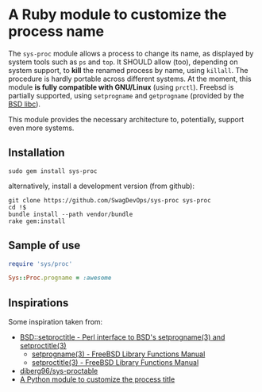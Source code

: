 # A Ruby module to customize the process name

The ``sys-proc`` module allows a process to change its name,
as displayed by system tools such as ``ps`` and ``top``.
It SHOULD allow (too), depending on system support,
to __kill__ the renamed process by name, using ``killall``.
The procedure is hardly portable across different systems.
At the moment, this module __is fully compatible with GNU/Linux__
(using ``prctl``). Freebsd is partially supported, using
``setprogname`` and ``getprogname``
(provided by the [BSD libc](https://rosettacode.org/wiki/Category:BSD_libc)).

This module provides the necessary architecture to, potentially,
support even more systems.

<!--
Changing the title is mostly useful in multi-process systems,
for example when a master process is forked: changing the children's
title allows to identify the task each process is busy with.
-->


## Installation

```
sudo gem install sys-proc
```

alternatively, install a development version (from github):

```
git clone https://github.com/SwagDevOps/sys-proc sys-proc
cd !$
bundle install --path vendor/bundle
rake gem:install
```

## Sample of use

```ruby
require 'sys/proc'

Sys::Proc.progname = :awesome
```

## Inspirations

Some inspiration taken from:

* [BSD::setproctitle - Perl interface to BSD's setprogname(3) and setproctitle(3)](https://metacpan.org/pod/release/MKAMM/BSD-setproctitle-0.01/lib/BSD/setproctitle.pm)
  * [setprogname(3) - FreeBSD Library Functions Manual](https://www.freebsd.org/cgi/man.cgi?query=setprogname&sektion=3)
  * [setproctitle(3) - FreeBSD Library Functions Manual](https://www.freebsd.org/cgi/man.cgi?query=setproctitle&sektion=3)
* [djberg96/sys-proctable](https://github.com/djberg96/sys-proctable)
* [A Python module to customize the process title](https://github.com/dvarrazzo/py-setproctitle)
